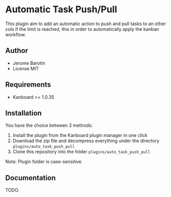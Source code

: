 Automatic Task Push/Pull
==============================

This plugin aim to add an automatic action to push and pull tasks to an other
cols if the limit is reached, this in order to automatically apply
the kanban workflow.

Author
------
- Jerome Barotin
- License MIT

Requirements
------------
- Kanboard >= 1.0.35

Installation
------------

You have the choice between 3 methods:

1. Install the plugin from the Kanboard plugin manager in one click
2. Download the zip file and decompress everything under the directory `plugins/auto_task_push_pull`
3. Clone this repository into the folder `plugins/auto_task_push_pull`

Note: Plugin folder is case-sensitive.

Documentation
-------------

TODO.
